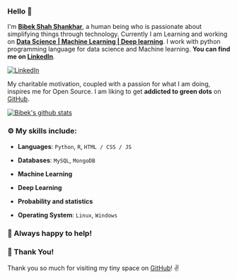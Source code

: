 ### Hello :wave:

I'm **[Bibek Shah Shankhar](https://www.linkedin.com/in/bibek-shah-shankhar/)**, a human being who is passionate about simplifying things through technology.
Currently I am Learning and working on **[Data Science | Machine Learning | Deep learning](https://www.linkedin.com/in/bibek-shah-shankhar/)**. I work with python programming language for  data science and Machine learning. **You can find me on [LinkedIn](https://www.linkedin.com/in/bibek-shah-shankhar/)**.

 [![LinkedIn](https://img.shields.io/static/v1.svg?label=LinkedIn&message=@BibekShahShankhar&logo=linkedin&style=flat&color=blue)](https://www.linkedin.com/in/bibek-shah-shankhar/)

My charitable motivation, coupled with a passion for what I am doing, inspires me for Open Source. 
I am liking to get **addicted to green dots** on [GitHub](https://github.com/bibekuchiha?tab=repositories).

[![Bibek's github stats](https://github-readme-stats.vercel.app/api?username=bibekuchiha&show_icons=true)](https://github.com/bibekuchiha/)

### :gear: My skills include:

- **Languages**: `Python`, `R`, `HTML / CSS / JS`

- **Databases**: `MySQL`, `MongoDB`

- **Machine Learning**

- **Deep Learning**

- **Probability and statistics**

- **Operating System**: `Linux`, `Windows`


### :handshake: Always happy to help!


### :hugs: Thank You!

Thank you so much for visiting my tiny space on [GitHub](https://github.com/bibekuchiha/bibekuchiha)! :v:

